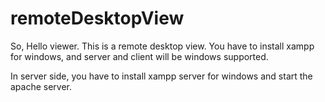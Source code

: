 # remoteDesktopView
So, Hello viewer. This is a remote desktop view.
You have to install xampp for windows, and server and client will be windows supported.

In server side, you have to install xampp server for windows and start the apache server.
